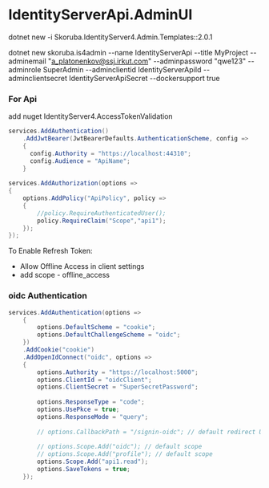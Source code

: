 # IdentityServerApi.AdminUI
dotnet new -i Skoruba.IdentityServer4.Admin.Templates::2.0.1

dotnet new skoruba.is4admin --name IdentityServerApi --title MyProject --adminemail "a_platonenkov@ssj.irkut.com" --adminpassword "qwe123" --adminrole SuperAdmin --adminclientid IdentityServerApiId --adminclientsecret IdentityServerApiSecret --dockersupport true


### For Api
add nuget IdentityServer4.AccessTokenValidation

```C#
services.AddAuthentication()
    .AddJwtBearer(JwtBearerDefaults.AuthenticationScheme, config =>
    {
      config.Authority = "https://localhost:44310";
      config.Audience = "ApiName";
    }
    
services.AddAuthorization(options =>
{
    options.AddPolicy("ApiPolicy", policy =>
    {
        //policy.RequireAuthenticatedUser();
        policy.RequireClaim("Scope","api1");
    });
});
```
To Enable Refresh Token:
- Allow Offline Access in client settings
- add scope - offline_access


### oidc Authentication

```C#
services.AddAuthentication(options =>
    {
        options.DefaultScheme = "cookie";
        options.DefaultChallengeScheme = "oidc";
    })
    .AddCookie("cookie")
    .AddOpenIdConnect("oidc", options =>
    {
	    options.Authority = "https://localhost:5000";
        options.ClientId = "oidcClient";
        options.ClientSecret = "SuperSecretPassword";
    
        options.ResponseType = "code";
        options.UsePkce = true;
        options.ResponseMode = "query";
    
        // options.CallbackPath = "/signin-oidc"; // default redirect URI
        
        // options.Scope.Add("oidc"); // default scope
        // options.Scope.Add("profile"); // default scope
        options.Scope.Add("api1.read");
        options.SaveTokens = true;
    });
```
